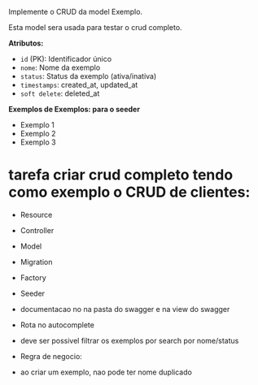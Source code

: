Implemente o CRUD da model Exemplo.

Esta model sera usada para testar o crud completo.

**Atributos:**
- `id` (PK): Identificador único
- `nome`: Nome da exemplo
- `status`: Status da exemplo (ativa/inativa)
- `timestamps`: created_at, updated_at
- `soft delete`: deleted_at

**Exemplos de Exemplos: para o seeder**
- Exemplo 1
- Exemplo 2
- Exemplo 3

# tarefa criar crud completo tendo como exemplo o CRUD de clientes:
 - Resource
 - Controller
 - Model
 - Migration
 - Factory
 - Seeder
 - documentacao no na pasta do swagger e na view do swagger
 - Rota no autocomplete

- deve ser possivel filtrar os exemplos por search por nome/status
- Regra de negocio: 
- ao criar um exemplo, nao pode ter nome duplicado  